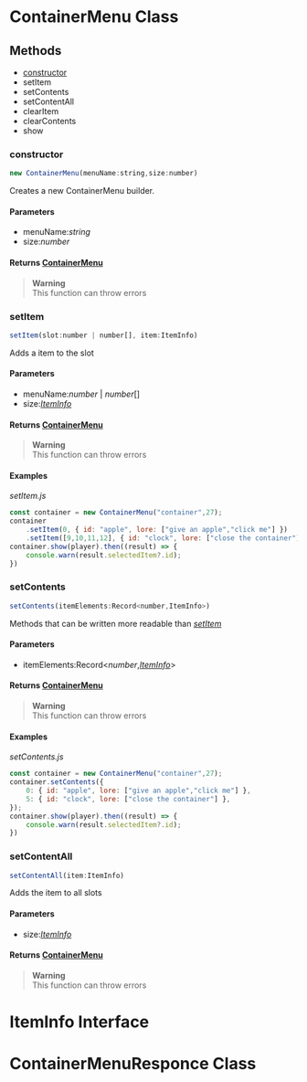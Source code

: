 # ContainerMenu Class

## Methods

* [constructor](#constructor)
* setItem
* setContents
* setContentAll
* clearItem
* clearContents
* show

### constructor
```js
new ContainerMenu(menuName:string,size:number)
```

Creates a new ContainerMenu builder.

#### Parameters
* menuName:*string*
* size:*number*

#### Returns [ContainerMenu](#containermenu-class)
> **Warning**  
> This function can throw errors



### setItem
```js
setItem(slot:number | number[], item:ItemInfo)
```

Adds a item to the slot

#### Parameters
* menuName:*number* | *number*[]
* size:[*ItemInfo*](#iteminfo-interface)

#### Returns [ContainerMenu](#containermenu-class)
> **Warning**  
> This function can throw errors

#### Examples

*setItem.js*
```js
const container = new ContainerMenu("container",27);
container
    .setItem(0, { id: "apple", lore: ["give an apple","click me"] })
    .setItem([9,10,11,12], { id: "clock", lore: ["close the container"] });
container.show(player).then((result) => {
    console.warn(result.selectedItem?.id);
})
```


### setContents
```js
setContents(itemElements:Record<number,ItemInfo>)
```

Methods that can be written more readable than [*setItem*](#setitem)

#### Parameters
* itemElements:Record<*number*,[*ItemInfo*](#iteminfo-interface)>

#### Returns [ContainerMenu](#containermenu-class)
> **Warning**  
> This function can throw errors

#### Examples

*setContents.js*
```js
const container = new ContainerMenu("container",27);
container.setContents({
    0: { id: "apple", lore: ["give an apple","click me"] },
    5: { id: "clock", lore: ["close the container"] },
});
container.show(player).then((result) => {
    console.warn(result.selectedItem?.id);
})
```


### setContentAll
```js
setContentAll(item:ItemInfo)
```

Adds the item to all slots

#### Parameters
* size:[*ItemInfo*](#iteminfo-interface)

#### Returns [ContainerMenu](#containermenu-class)
> **Warning**  
> This function can throw errors



# ItemInfo Interface

# ContainerMenuResponce Class


